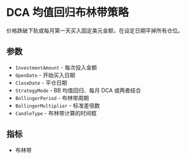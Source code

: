 # DCA 均值回归布林带策略

价格跌破下轨或每月第一天买入固定美元金额，在设定日期平掉所有仓位。

## 参数
- `InvestmentAmount` - 每次投入金额
- `OpenDate` - 开始买入日期
- `CloseDate` - 平仓日期
- `StrategyMode` - BB 均值回归、每月 DCA 或两者结合
- `BollingerPeriod` - 布林带周期
- `BollingerMultiplier` - 标准差倍数
- `CandleType` - 布林带计算的时间框

## 指标
- 布林带
